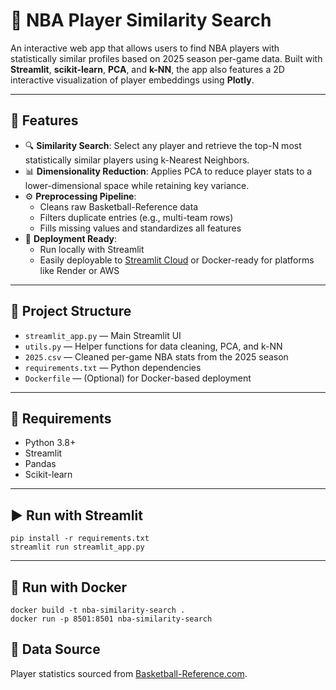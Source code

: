 # 🏀 NBA Player Similarity Search

An interactive web app that allows users to find NBA players with statistically similar profiles based on 2025 season per-game data. Built with **Streamlit**, **scikit-learn**, **PCA**, and **k-NN**, the app also features a 2D interactive visualization of player embeddings using **Plotly**.

---

## 📌 Features

- 🔍 **Similarity Search**: Select any player and retrieve the top-N most statistically similar players using k-Nearest Neighbors.
- 📊 **Dimensionality Reduction**: Applies PCA to reduce player stats to a lower-dimensional space while retaining key variance.
- ⚙️ **Preprocessing Pipeline**:
  - Cleans raw Basketball-Reference data
  - Filters duplicate entries (e.g., multi-team rows)
  - Fills missing values and standardizes all features
- 🚀 **Deployment Ready**:
  - Run locally with Streamlit
  - Easily deployable to [Streamlit Cloud](https://streamlit.io/cloud) or Docker-ready for platforms like Render or AWS

---

## 📁 Project Structure
- `streamlit_app.py` — Main Streamlit UI
- `utils.py` — Helper functions for data cleaning, PCA, and k-NN
- `2025.csv` — Cleaned per-game NBA stats from the 2025 season
- `requirements.txt` — Python dependencies
- `Dockerfile` — (Optional) for Docker-based deployment

---
## 🔧 Requirements
- Python 3.8+
- Streamlit
- Pandas
- Scikit-learn

---
## ▶️ Run with Streamlit
```
pip install -r requirements.txt
streamlit run streamlit_app.py
```
---
## 🐳 Run with Docker
```
docker build -t nba-similarity-search .
docker run -p 8501:8501 nba-similarity-search 
```

## 🏀 Data Source

Player statistics sourced from [Basketball-Reference.com](https://www.basketball-reference.com/).  